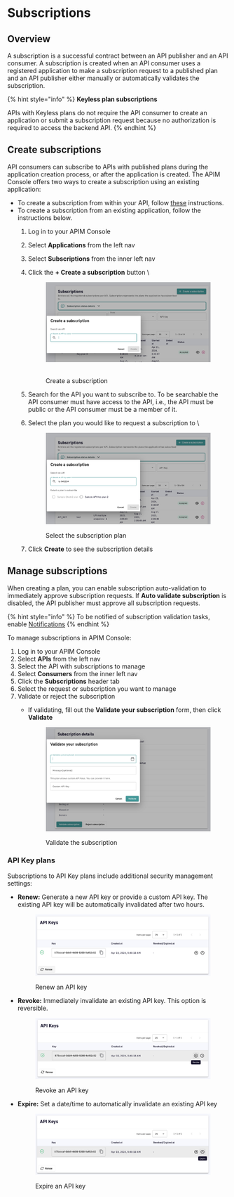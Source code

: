 # Subscriptions

## Overview

A subscription is a successful contract between an API publisher and an API consumer. A subscription is created when an API consumer uses a registered application to make a subscription request to a published plan and an API publisher either manually or automatically validates the subscription.

{% hint style="info" %}
**Keyless plan subscriptions**

APIs with Keyless plans do not require the API consumer to create an application or submit a subscription request because no authorization is required to access the backend API.
{% endhint %}

## Create subscriptions

API consumers can subscribe to APIs with published plans during the application creation process, or after the application is created. The APIM Console offers two ways to create a subscription using an existing application:

* To create a subscription from within your API, follow [these](create-and-configure-kafka-apis/configure-kafka-apis/consumers.md#create-a-subscription) instructions.
* To create a subscription from an existing application, follow the instructions below.
  1. Log in to your APIM Console
  2. Select **Applications** from the left nav
  3. Select **Subscriptions** from the inner left nav
  4.  Click the **+ Create a subscription** button \


      <figure><img src="../.gitbook/assets/subscription_create 2.png" alt=""><figcaption><p><br>Create a subscription</p></figcaption></figure>
  5. Search for the API you want to subscribe to. To be searchable the API consumer must have access to the API, i.e., the API must be public or the API consumer must be a member of it.&#x20;
  6.  Select the plan you would like to request a subscription to \


      <figure><img src="../.gitbook/assets/subscription_create.png" alt=""><figcaption><p>Select the subscription plan</p></figcaption></figure>
  7. Click **Create** to see the subscription details

## Manage subscriptions

When creating a plan, you can enable subscription auto-validation to immediately approve subscription requests. If **Auto validate subscription** is disabled, the API publisher must approve all subscription requests.

{% hint style="info" %}
To be notified of subscription validation tasks, enable [Notifications](../configure-and-manage-the-platform/gravitee-gateway/notifications.md)
{% endhint %}

To manage subscriptions in APIM Console:

1. Log in to your APIM Console
2. Select **APIs** from the left nav
3. Select the API with subscriptions to manage
4. Select **Consumers** from the inner left nav
5. Click the **Subscriptions** header tab
6. Select the request or subscription you want to manage
7. Validate or reject the subscription
   *   If validating, fill out the **Validate your subscription** form, then click **Validate**&#x20;

       <figure><img src="../.gitbook/assets/subscription_validate 2.png" alt=""><figcaption><p>Validate the subscription</p></figcaption></figure>

### API Key plans

Subscriptions to API Key plans include additional security management settings:

*   **Renew:** Generate a new API key or provide a custom API key. The existing API key will be automatically invalidated after two hours.&#x20;

    <figure><img src="../.gitbook/assets/subscription_api key renew.png" alt=""><figcaption><p>Renew an API key</p></figcaption></figure>
*   **Revoke:** Immediately invalidate an existing API key. This option is reversible.&#x20;

    <figure><img src="../.gitbook/assets/subscription_api key revoke.png" alt=""><figcaption><p>Revoke an API key</p></figcaption></figure>
*   **Expire:** Set a date/time to automatically invalidate an existing API key&#x20;

    <figure><img src="../.gitbook/assets/subscription_api key expire.png" alt=""><figcaption><p>Expire an API key</p></figcaption></figure>
